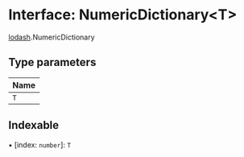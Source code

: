# Interface: NumericDictionary<T\>

[lodash](../modules/lodash.md).NumericDictionary

## Type parameters

| Name |
| :--- |
| `T`  |

## Indexable

▪ [index: `number`]: `T`
